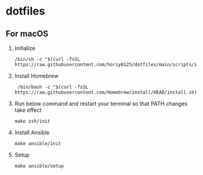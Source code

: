 # dotfiles

## For macOS

1. Initialize

   ```
   /bin/sh -c "$(curl -fsSL https://raw.githubusercontent.com/horiy0125/dotfiles/main/scripts/init.sh)"
   ```

2. Install Homebrew

   ```
	/bin/bash -c "$(curl -fsSL https://raw.githubusercontent.com/Homebrew/install/HEAD/install.sh)"
   ```

3. Run below command and restart your terminal so that PATH changes take effect

   ```
   make zsh/init
   ```

4. Install Ansible

   ```
   make ansible/init
   ```

5. Setup

   ```
   make ansible/setup
   ```
